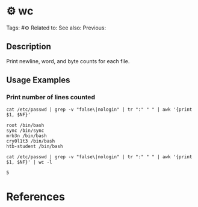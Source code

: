# ⚙️ wc

Tags: #⚙️
Related to: 
See also: 
Previous:

## Description

Print newline, word, and byte counts for each file.

## Usage Examples

### Print number of lines counted

	cat /etc/passwd | grep -v "false\|nologin" | tr ":" " " | awk '{print $1, $NF}'

```text
root /bin/bash
sync /bin/sync
mrb3n /bin/bash
cry0l1t3 /bin/bash
htb-student /bin/bash
```

	cat /etc/passwd | grep -v "false\|nologin" | tr ":" " " | awk '{print $1, $NF}' | wc -l

```text
5
```

# References